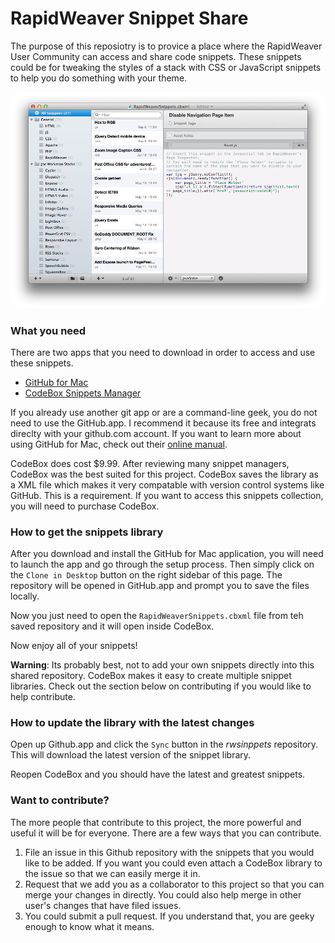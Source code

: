 RapidWeaver Snippet Share
==========

The purpose of this reposiotry is to provice a place where the RapidWeaver User Community can access and share code snippets. These snippets could be for tweaking the styles of a stack with CSS or JavaScript snippets to help you do something with your theme. 

![CodeBox for Mac](codebox.png)

### What you need

There are two apps that you need to download in order to access and use these snippets. 

* [GitHub for Mac](http://mac.github.com)
* [CodeBox Snippets Manager](https://itunes.apple.com/us/app/codebox/id412536790?mt=12&uo=4&at=11l8IQ)

If you already use another git app or are a command-line geek, you do not need to use the GitHub.app. I recommend it because its free and integrats direclty with your github.com account. If you want to learn more about using GitHub for Mac, check out their [online manual](http://mac.github.com/help.html). 

CodeBox does cost $9.99. After reviewing many snippet managers, CodeBox was the best suited for this project. CodeBox saves the library as a XML file which makes it very compatable with version control systems like GitHub. This is a requirement. If you want to access this snippets collection, you will need to purchase CodeBox. 


### How to get the snippets library

After you download and install the GitHub for Mac application, you will need to launch the app and go through the setup process. Then simply click on the `Clone in Desktop` button on the right sidebar of this page. The repository will be opened in GitHub.app and prompt you to save the files locally. 

Now you just need to open the `RapidWeaverSnippets.cbxml` file from teh saved repository and it will open inside CodeBox. 

Now enjoy all of your snippets!

**Warning**: Its probably best, not to add your own snippets directly into this shared repository. CodeBox makes it easy to create multiple snippet libraries. Check out the section below on contributing if you would like to help contribute. 


### How to update the library with the latest changes

Open up Github.app and click the `Sync` button in the *rwsinppets* repository. This will download the latest version of the snippet library. 

Reopen CodeBox and you should have the latest and greatest snippets. 


### Want to contribute?

The more people that contribute to this project, the more powerful and useful it will be for everyone. There are a few ways that you can contribute. 

1. File an issue in this Github repository with the snippets that you would like to be added. If you want you could even attach a CodeBox library to the issue so that we can easily merge it in. 
2. Request that we add you as a collaborator to this project so that you can merge your changes in directly. You could also help merge in other user's changes that have filed issues. 
3. You could submit a pull request. If you understand that, you are geeky enough to know what it means. 